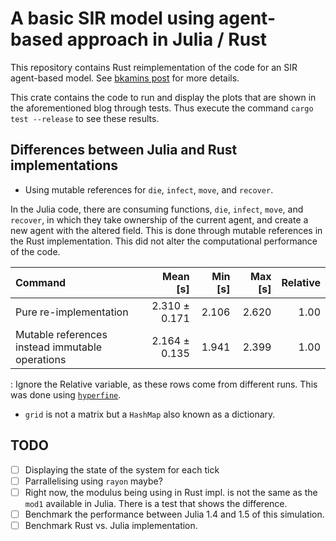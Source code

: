 # A basic SIR model using agent-based approach in Julia / Rust

This repository contains Rust reimplementation of the code for an SIR agent-based model. See [bkamins post](https://bkamins.github.io/julialang/2020/08/22/sir.html) for more details.

This crate contains the code to run and display the plots that are shown in the aforementioned blog
through tests. Thus execute the command `cargo test --release` to see these results.

## Differences between Julia and Rust implementations

- Using mutable references for `die`, `infect`, `move`, and `recover`. 

In the Julia code, there are consuming functions, `die`, `infect`, `move`, and `recover`,
in which they take ownership of the current agent, and create a new agent with the altered
field. This is done through mutable references in the Rust implementation.
This did not alter the computational performance of the code.

| Command | Mean [s] | Min [s] | Max [s] | Relative |
|:---|---:|---:|---:|---:|
| Pure re-implementation | 2.310 ± 0.171 | 2.106 | 2.620 | 1.00 |
| Mutable references instead immutable operations | 2.164 ± 0.135 | 1.941 | 2.399 | 1.00 |

: Ignore the Relative variable, as these rows come from different runs. This was done using [`hyperfine`](https://github.com/sharkdp/hyperfine).

- `grid` is not a matrix but a `HashMap` also known as a dictionary.

## TODO

- [ ] Displaying the state of the system for each tick
- [ ] Parrallelising using `rayon` maybe?
- [ ] Right now, the modulus being using in Rust impl. is not the same as the `mod1` available in Julia.
There is a test that shows the difference.
- [ ] Benchmark the performance between Julia 1.4 and 1.5 of this simulation.
- [ ] Benchmark Rust vs. Julia implementation.

